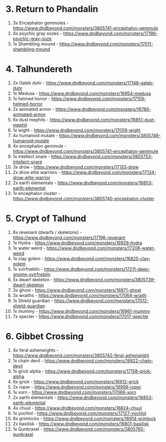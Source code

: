 # 3. Return to Phandalin
1. 3x Encephalon gemmules - https://www.dndbeyond.com/monsters/3805741-encephalon-gemmule
2. 4x psychic gray oozes - https://www.dndbeyond.com/monsters/17186-psychic-gray-ooze 
3. 1x Shambling mound - https://www.dndbeyond.com/monsters/17011-shambling-mound

# 4. Talhundereth
1. 2x Galeb duhr - https://www.dndbeyond.com/monsters/17148-galeb-duhr
2. 1x Medusa - https://www.dndbeyond.com/monsters/16954-medusa
3. 1x helmed horror - https://www.dndbeyond.com/monsters/17159-helmed-horror
4. 2x animated armor - https://www.dndbeyond.com/monsters/16786-animated-armor
5. 6x dust mephits - https://www.dndbeyond.com/monsters/16851-dust-mephit
6. 1x wight - https://www.dndbeyond.com/monsters/17059-wight
7. 4x humanoid mutate - https://www.dndbeyond.com/monsters/3805749-humanoid-mutate
8. 4x encephalon gemmule - https://www.dndbeyond.com/monsters/3805741-encephalon-gemmule
9. 1x intellect snare - https://www.dndbeyond.com/monsters/3805753-intellect-snare
10. 3x drow - https://www.dndbeyond.com/monsters/17133-drow
11. 2x drow elite warriors - https://www.dndbeyond.com/monsters/17134-drow-elite-warrior
12. 2x earth elementals - https://www.dndbeyond.com/monsters/16853-earth-elemental
13. 1x encephalon cluster - https://www.dndbeyond.com/monsters/3805740-encephalon-cluster

# 5. Crypt of Talhund
1. 6x revenant (dwarfs / skeletons) - https://www.dndbeyond.com/monsters/17196-revenant
2. 1x Hydra - https://www.dndbeyond.com/monsters/16929-hydra
3. 1x water weird - https://www.dndbeyond.com/monsters/17208-water-weird
4. 1x clay golem - https://www.dndbeyond.com/monsters/16825-clay-golem
5. 1x svirfneblin - https://www.dndbeyond.com/monsters/17211-deep-gnome-svirfneblin
6. 5x dwarf skeleton - https://www.dndbeyond.com/monsters/3805739-dwarf-skeleton
7. 3x ghost - https://www.dndbeyond.com/monsters/16871-ghost
8. 3x wraiths - https://www.dndbeyond.com/monsters/17064-wraith
9. 1x Shield guardian - https://www.dndbeyond.com/monsters/17012-shield-guardian
10. 1x mummy - https://www.dndbeyond.com/monsters/16961-mummy
11. 7x specter - https://www.dndbeyond.com/monsters/17017-specter

# 6. Gibbet Crossing
1. 4x feral ashenwights - https://www.dndbeyond.com/monsters/3805742-feral-ashenwight
2. 1x chain devil - https://www.dndbeyond.com/monsters/16822-chain-devil
3. 1x grick alpha - https://www.dndbeyond.com/monsters/17158-grick-alpha
4. 6x grick - https://www.dndbeyond.com/monsters/16912-grick
5. 2x roper - https://www.dndbeyond.com/monsters/16999-roper
6. 1x xorn - https://www.dndbeyond.com/monsters/17066-xorn
7.  2x earth elementals - https://www.dndbeyond.com/monsters/16853-earth-elemental
8. 4x chuul - https://www.dndbeyond.com/monsters/16824-chuul
9. 1x yochlol - https://www.dndbeyond.com/monsters/17127-yochlol
10. 8x grimlocks - https://www.dndbeyond.com/monsters/16914-grimlock
11. 2x basilisk - https://www.dndbeyond.com/monsters/16801-basilisk
12. 1x Qunbraxel - https://www.dndbeyond.com/monsters/3805765-qunbraxel
